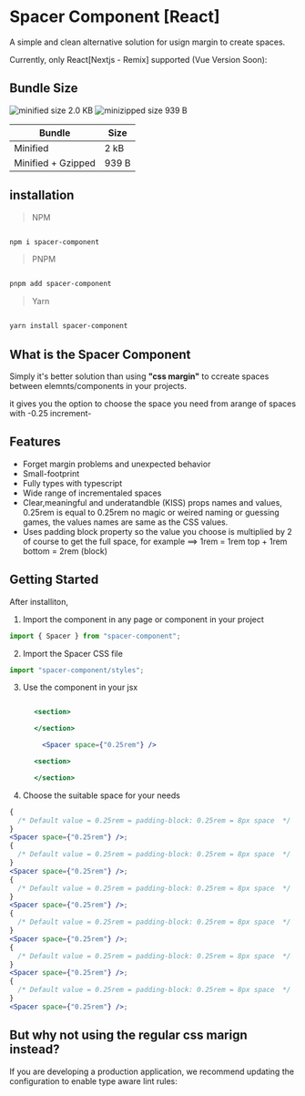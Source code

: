 # Spacer Component [React]

A simple and clean alternative solution for usign margin to create spaces.

Currently, only React[Nextjs - Remix] supported (Vue Version Soon):

## Bundle Size

![minified size 2.0 KB](https://flat.badgen.net/bundlephobia/min/spacer-component)
![minizipped size 939 B](https://flat.badgen.net/bundlephobia/minzip/spacer-component)

| Bundle             | Size  |
| ------------------ | ----- |
| Minified           | 2 kB  |
| Minified + Gzipped | 939 B |

## installation

> NPM

```bash

npm i spacer-component
```

> PNPM

```bash

pnpm add spacer-component
```

> Yarn

```bash

yarn install spacer-component
```

## What is the Spacer Component

Simply it's better solution than using **"css margin"** to ccreate spaces between elemnts/components in your projects.

it gives you the option to choose the space you need from arange of spaces with -0.25 increment-

## Features

- Forget margin problems and unexpected behavior
- Small-footprint
- Fully types with typescript
- Wide range of incrementaled spaces
- Clear,meaningful and underatandble (KISS) props names and values,
  0.25rem is equal to 0.25rem no magic or weired naming or guessing games, the values names are same as the CSS values.
- Uses padding block property so the value you choose is multiplied by 2 of course to get the full space,
  for example ==> 1rem = 1rem top + 1rem bottom = 2rem (block)

## Getting Started

After installiton,

1. Import the component in any page or component in your project

```jsx
import { Spacer } from "spacer-component";
```

2. Import the Spacer CSS file

```jsx
import "spacer-component/styles";
```

3. Use the component in your jsx

```jsx

      <section>

      </section>

        <Spacer space={"0.25rem"} />

      <section>

      </section>

```

4. Choose the suitable space for your needs

```jsx
{
  /* Default value = 0.25rem = padding-block: 0.25rem = 8px space  */
}
<Spacer space={"0.25rem"} />;
{
  /* Default value = 0.25rem = padding-block: 0.25rem = 8px space  */
}
<Spacer space={"0.25rem"} />;
{
  /* Default value = 0.25rem = padding-block: 0.25rem = 8px space  */
}
<Spacer space={"0.25rem"} />;
{
  /* Default value = 0.25rem = padding-block: 0.25rem = 8px space  */
}
<Spacer space={"0.25rem"} />;
{
  /* Default value = 0.25rem = padding-block: 0.25rem = 8px space  */
}
<Spacer space={"0.25rem"} />;
{
  /* Default value = 0.25rem = padding-block: 0.25rem = 8px space  */
}
<Spacer space={"0.25rem"} />;
```

## But why not using the regular css marign instead?

If you are developing a production application, we recommend updating the configuration to enable type aware lint rules:
